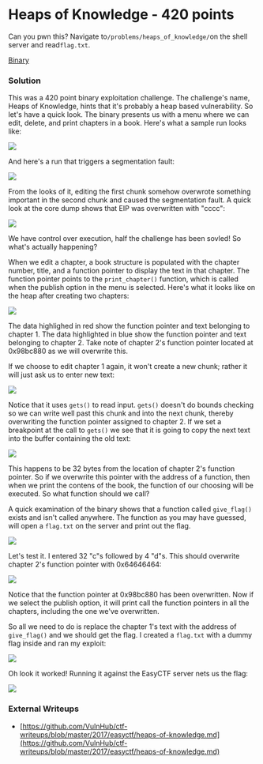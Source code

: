 # Heaps of Knowledge - 420 points

Can you pwn this? Navigate to`/problems/heaps_of_knowledge/`on the shell server and read`flag.txt`.

[Binary](https://github.com/EasyCTF/easyctf-2017-problems/blob/master/heaps_of_knowledge/heaps_of_knowledge)

### Solution

This was a 420 point binary exploitation challenge. The challenge's name, Heaps of Knowledge, hints that it's probably a heap based vulnerability. So let's have a quick look. The binary presents us with a menu where we can edit, delete, and print chapters in a book. Here's what a sample run looks like:

![](https://raw.githubusercontent.com/VulnHub/ctf-writeups/master/images/2017/easyctf/heaps-of-knowledge/01.png)

And here's a run that triggers a segmentation fault:

![](https://raw.githubusercontent.com/VulnHub/ctf-writeups/master/images/2017/easyctf/heaps-of-knowledge/02.png)

From the looks of it, editing the first chunk somehow overwrote something important in the second chunk and caused the segmentation fault. A quick look at the core dump shows that EIP was overwritten with "cccc":

![](https://raw.githubusercontent.com/VulnHub/ctf-writeups/master/images/2017/easyctf/heaps-of-knowledge/03.png)

We have control over execution, half the challenge has been sovled! So what's actually happening? 

When we edit a chapter, a book structure is populated with the chapter number, title, and a function pointer to display the text in that chapter. The function pointer points to the `print_chapter()` function, which is called when the publish option in the menu is selected. Here's what it looks like on the heap after creating two chapters:

![](https://raw.githubusercontent.com/VulnHub/ctf-writeups/master/images/2017/easyctf/heaps-of-knowledge/07.png)

The data highlighed in red show the function pointer and text belonging to chapter 1. The data highlighted in blue show the function pointer and text belonging to chapter 2. Take note of chapter 2's function pointer located at 0x98bc880 as we will overwrite this.

If we choose to edit chapter 1 again, it won't create a new chunk; rather it will just ask us to enter new text:

![](https://raw.githubusercontent.com/VulnHub/ctf-writeups/master/images/2017/easyctf/heaps-of-knowledge/08.png)

Notice that it uses `gets()` to read input. `gets()` doesn't do bounds checking so we can write well past this chunk and into the next chunk, thereby overwriting the function pointer assigned to chapter 2. If we set a breakpoint at the call to `gets()` we see that it is going to copy the next text into the buffer containing the old text:

![](https://raw.githubusercontent.com/VulnHub/ctf-writeups/master/images/2017/easyctf/heaps-of-knowledge/09.png)

This happens to be 32 bytes from the location of chapter 2's function pointer. So if we overwrite this pointer with the address of a function, then when we print the contens of the book, the function of our choosing will be executed. So what function should we call?

A quick examination of the binary shows that a function called `give_flag()` exists and isn't called anywhere. The function as you may have guessed, will open a `flag.txt` on the server and print out the flag. 

![](https://raw.githubusercontent.com/VulnHub/ctf-writeups/master/images/2017/easyctf/heaps-of-knowledge/04.png)

Let's test it. I entered 32 "c"s followed by 4 "d"s. This should overwrite chapter 2's function pointer with 0x64646464:

![](https://raw.githubusercontent.com/VulnHub/ctf-writeups/master/images/2017/easyctf/heaps-of-knowledge/10.png)

Notice that the function pointer at 0x98bc880 has been overwritten. Now if we select the publish option, it will print call the function pointers in all the chapters, including the one we've overwritten.

So all we need to do is replace the chapter 1's text  with the address of `give_flag()` and we should get the flag. I created a `flag.txt` with a dummy flag inside and ran my exploit:

![](https://raw.githubusercontent.com/VulnHub/ctf-writeups/master/images/2017/easyctf/heaps-of-knowledge/05.png)

Oh look it worked! Running it against the EasyCTF server nets us the flag:

![](https://raw.githubusercontent.com/VulnHub/ctf-writeups/master/images/2017/easyctf/heaps-of-knowledge/06.png)

### External Writeups

* [https://github.com/VulnHub/ctf-writeups/blob/master/2017/easyctf/heaps-of-knowledge.md](https://github.com/VulnHub/ctf-writeups/blob/master/2017/easyctf/heaps-of-knowledge.md)



